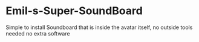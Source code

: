 # Emil-s-Super-SoundBoard
 Simple to install Soundboard that is inside the avatar itself, no outside tools needed no extra software
